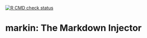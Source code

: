 <div id="badges"><!-- pkgdown markup -->
<a href="https://github.com/HenrikBengtsson/markin/actions?query=workflow%3AR-CMD-check"><img border="0" src="https://github.com/HenrikBengtsson/markin/actions/workflows/R-CMD-check.yaml/badge.svg?branch=develop" alt="R CMD check status"/></a>
</div>

# markin: The Markdown Injector


